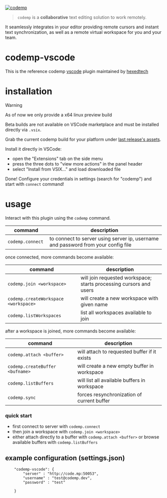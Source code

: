 [![codemp](https://code.mp/static/banner.png)](https://code.mp)

> `codemp` is a **collaborative** text editing solution to work remotely.

It seamlessly integrates in your editor providing remote cursors and instant text synchronization,
as well as a remote virtual workspace for you and your team.

# codemp-vscode

This is the reference codemp [vscode](https://code.visualstudio.com/) plugin maintained by [hexedtech](https://hexed.technology)

# installation
> [!WARNING]
> As of now we only provide a x64 linux preview build

Beta builds are not available on VSCode marketplace and must be installed directly via `.vsix`.

Grab the current codemp build for your platform under [last release's assets](https://github.com/hexedtech/codemp-vscode/releases).

Install it directly in VSCode:
 * open the "Extensions" tab on the side menu
 * press the three dots to "view more actions" in the panel header
 * select "Install from VSIX..." and load downloaded file

Done! Configure your credentials in settings (search for "codemp") and start with `connect` command!

# usage
Interact with this plugin using the `codemp` command.


| command | description |
| --- | --- |
| `codemp.connect ` |  to connect to server using server ip, username and password from your config file |

once connected, more commands become available:

| command | description |
| --- | --- |
| `codemp.join <workspace>` |  will join requested workspace; starts processing cursors and users |
| `codemp.createWorkspace <workspace>` |  will create a new workspace with given name |
| `codemp.listWorkspaces` |  list all workspaces available to join |

after a workspace is joined, more commands become available:

| command | description |
| --- | --- |
| `codemp.attach <buffer>` |  will attach to requested buffer if it exists|
| `codemp.createBuffer <bufname>` |  will create a new empty buffer in workspace |
| `codemp.listBuffers` |  will list all available buffers in workspace |
| `codemp.sync` |  forces resynchronization of current buffer |


### quick start
 * first connect to server with `codemp.connect`
 * then join a workspace with `codemp.join <workspace>`
 * either attach directly to a buffer with `codemp.attach <buffer>` or browse available buffers with `codemp.listBuffers`


## example configuration (settings.json)


```
    "codemp-vscode": {
        "server" : "http://code.mp:50053",
        "username" : "test@codemp.dev",
        "password" : "test"

    }
```

